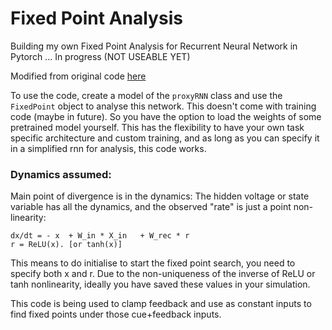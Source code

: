 # Fixed Point Analysis

Building my own Fixed Point Analysis for Recurrent Neural Network in Pytorch ... In progress (NOT USEABLE YET)

Modified from original code [here](https://github.com/tripdancer0916/pytorch-fixed-point-analysis)

To use the code, create a model of the `proxyRNN` class and use the `FixedPoint` object to analyse this network. This doesn't come with training code (maybe in future). So you have the option to load the weights of some pretrained model yourself. 
This has the flexibility to have your own task specific architecture and custom training, and as long as you can specify it in a simplified rnn for analysis, this code works.

### Dynamics assumed:
Main point of divergence is in the dynamics:
The hidden voltage or state variable has all the dynamics, and the observed "rate" is just a point non-linearity:
```
dx/dt = - x  + W_in * X_in   + W_rec * r
r = ReLU(x). [or tanh(x)]
```

This means to do initialise to start the fixed point search, you need to specify both x and r. Due to the non-uniqueness of the inverse of ReLU or tanh nonlinearity, ideally you have saved these values in your simulation.


This code is being used to clamp feedback and use as constant inputs to find fixed points under those cue+feedback inputs.
